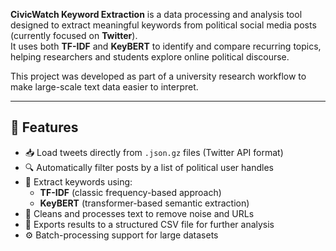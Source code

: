 **CivicWatch Keyword Extraction** is a data processing and analysis tool designed to extract meaningful keywords from political social media posts (currently focused on **Twitter**).  
It uses both **TF-IDF** and **KeyBERT** to identify and compare recurring topics, helping researchers and students explore online political discourse.

This project was developed as part of a university research workflow to make large-scale text data easier to interpret.

---

## 🌟 Features

- 📥 Load tweets directly from `.json.gz` files (Twitter API format)
- 🔍 Automatically filter posts by a list of political user handles
- 🧮 Extract keywords using:
  - **TF-IDF** (classic frequency-based approach)
  - **KeyBERT** (transformer-based semantic extraction)
- 🧹 Cleans and processes text to remove noise and URLs
- 💾 Exports results to a structured CSV file for further analysis
- ⚙️ Batch-processing support for large datasets
